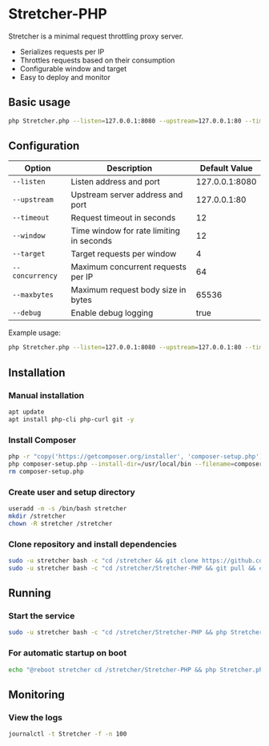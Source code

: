 # Stretcher-PHP

Stretcher is a minimal request throttling proxy server.

- Serializes requests per IP
- Throttles requests based on their consumption
- Configurable window and target
- Easy to deploy and monitor

## Basic usage

```bash
php Stretcher.php --listen=127.0.0.1:8080 --upstream=127.0.0.1:80 --timeout=12 --window=12 --target=4 --concurrency=64 --maxbytes=65536 --debug=true
```

## Configuration

| Option | Description | Default Value |
|--------|-------------|---------------|
| `--listen` | Listen address and port | 127.0.0.1:8080 |
| `--upstream` | Upstream server address and port | 127.0.0.1:80 |
| `--timeout` | Request timeout in seconds | 12 |
| `--window` | Time window for rate limiting in seconds | 12 |
| `--target` | Target requests per window | 4 |
| `--concurrency` | Maximum concurrent requests per IP | 64 |
| `--maxbytes` | Maximum request body size in bytes | 65536 |
| `--debug` | Enable debug logging | true |

Example usage:
```bash
php Stretcher.php --listen=127.0.0.1:8080 --upstream=127.0.0.1:80 --timeout=12 --window=12 --target=4 --concurrency=64 --maxbytes=65536 --debug=true
```

## Installation

### Manual installation

```bash
apt update
apt install php-cli php-curl git -y
```

### Install Composer
```bash
php -r "copy('https://getcomposer.org/installer', 'composer-setup.php');"
php composer-setup.php --install-dir=/usr/local/bin --filename=composer
rm composer-setup.php
```

### Create user and setup directory
```bash
useradd -m -s /bin/bash stretcher
mkdir /stretcher
chown -R stretcher /stretcher
```

### Clone repository and install dependencies
```bash
sudo -u stretcher bash -c "cd /stretcher && git clone https://github.com/deemru/Stretcher-PHP.git"
sudo -u stretcher bash -c "cd /stretcher/Stretcher-PHP && git pull && composer update -o --no-cache"
```

## Running

### Start the service
```bash
sudo -u stretcher bash -c "cd /stretcher/Stretcher-PHP && php Stretcher.php --upstream=127.0.0.1:80 --debug=true"
```

### For automatic startup on boot
```bash
echo "@reboot stretcher cd /stretcher/Stretcher-PHP && php Stretcher.php --upstream=127.0.0.1:80 --debug=true | systemd-cat -t Stretcher &" >> /etc/crontab
```

## Monitoring

### View the logs
```bash
journalctl -t Stretcher -f -n 100
```
